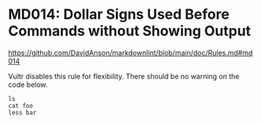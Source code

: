# MD014: Dollar Signs Used Before Commands without Showing Output

<https://github.com/DavidAnson/markdownlint/blob/main/doc/Rules.md#md014>

Vultr disables this rule for flexibility. There should be no warning on the code below.

    ls
    cat foo
    less bar
